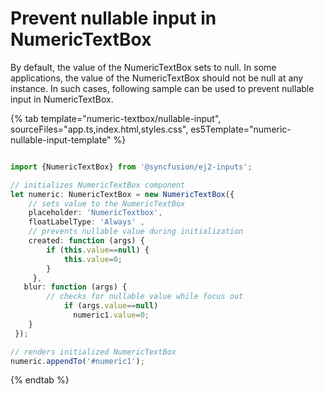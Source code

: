 # Prevent nullable input in NumericTextBox

By default, the value of the NumericTextBox sets to null. In some applications, the value of the NumericTextBox should not be null at any instance. In such cases, following sample can be used to prevent nullable input in NumericTextBox.

{% tab template="numeric-textbox/nullable-input", sourceFiles="app.ts,index.html,styles.css", es5Template="numeric-nullable-input-template" %}

```typescript

import {NumericTextBox} from '@syncfusion/ej2-inputs';

// initializes NumericTextBox component
let numeric: NumericTextBox = new NumericTextBox({
    // sets value to the NumericTextBox
    placeholder: 'NumericTextbox',
    floatLabelType: 'Always' ,
    // prevents nullable value during initialization
    created: function (args) {
        if (this.value==null) {
            this.value=0;
        }
     },
   blur: function (args) {
        // checks for nullable value while focus out
            if (args.value==null)
              numeric1.value=0;
    }
 });

// renders initialized NumericTextBox
numeric.appendTo('#numeric1');

 ```

{% endtab %}